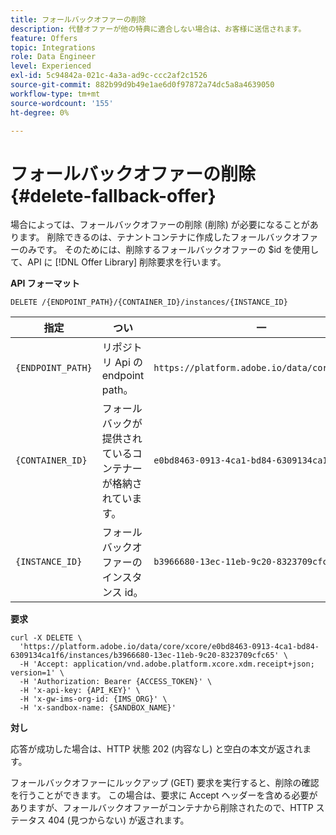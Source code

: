 ```yaml
---
title: フォールバックオファーの削除
description: 代替オファーが他の特典に適合しない場合は、お客様に送信されます。
feature: Offers
topic: Integrations
role: Data Engineer
level: Experienced
exl-id: 5c94842a-021c-4a3a-ad9c-ccc2af2c1526
source-git-commit: 882b99d9b49e1ae6d0f97872a74dc5a8a4639050
workflow-type: tm+mt
source-wordcount: '155'
ht-degree: 0%

---
```


# フォールバックオファーの削除 {#delete-fallback-offer}

場合によっては、フォールバックオファーの削除 (削除) が必要になることがあります。 削除できるのは、テナントコンテナに作成したフォールバックオファーのみです。 そのためには、削除するフォールバックオファーの $id を使用して、API に [!DNL Offer Library] 削除要求を行います。

**API フォーマット**

```http
DELETE /{ENDPOINT_PATH}/{CONTAINER_ID}/instances/{INSTANCE_ID}
```

| 指定 | つい | 一 |
| --------- | ----------- | ------- |
| `{ENDPOINT_PATH}` | リポジトリ Api の endpoint path。 | `https://platform.adobe.io/data/core/xcore/` |
| `{CONTAINER_ID}` | フォールバックが提供されているコンテナーが格納されています。 | `e0bd8463-0913-4ca1-bd84-6309134ca1f6` |
| `{INSTANCE_ID}` | フォールバックオファーのインスタンス id。 | `b3966680-13ec-11eb-9c20-8323709cfc65` |

**要求**

```shell
curl -X DELETE \
  'https://platform.adobe.io/data/core/xcore/e0bd8463-0913-4ca1-bd84-6309134ca1f6/instances/b3966680-13ec-11eb-9c20-8323709cfc65' \
  -H 'Accept: application/vnd.adobe.platform.xcore.xdm.receipt+json; version=1' \
  -H 'Authorization: Bearer {ACCESS_TOKEN}' \
  -H 'x-api-key: {API_KEY}' \
  -H 'x-gw-ims-org-id: {IMS_ORG}' \
  -H 'x-sandbox-name: {SANDBOX_NAME}'
```

**対し**

応答が成功した場合は、HTTP 状態 202 (内容なし) と空白の本文が返されます。

フォールバックオファーにルックアップ (GET) 要求を実行すると、削除の確認を行うことができます。 この場合は、要求に Accept ヘッダーを含める必要がありますが、フォールバックオファーがコンテナから削除されたので、HTTP ステータス 404 (見つからない) が返されます。
